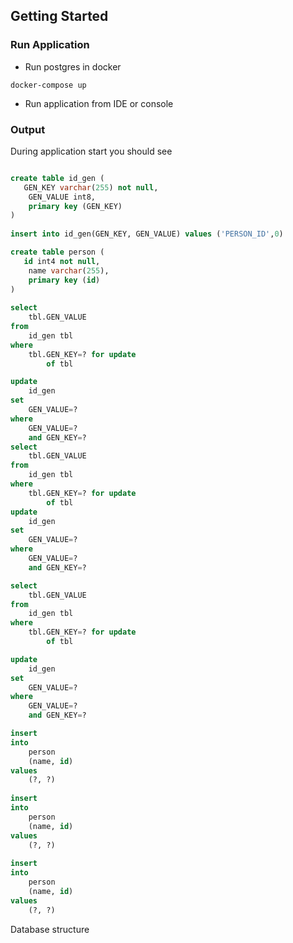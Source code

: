 ## Getting Started

### Run Application

* Run postgres in docker
```
docker-compose up 
```
* Run application from IDE or console

### Output

During application start you should see
```sql

create table id_gen (
   GEN_KEY varchar(255) not null,
    GEN_VALUE int8,
    primary key (GEN_KEY)
)
    
insert into id_gen(GEN_KEY, GEN_VALUE) values ('PERSON_ID',0)

create table person (
   id int4 not null,
    name varchar(255),
    primary key (id)
)
    
select
    tbl.GEN_VALUE 
from
    id_gen tbl 
where
    tbl.GEN_KEY=? for update
        of tbl

update
    id_gen 
set
    GEN_VALUE=?  
where
    GEN_VALUE=? 
    and GEN_KEY=?
select
    tbl.GEN_VALUE 
from
    id_gen tbl 
where
    tbl.GEN_KEY=? for update
        of tbl
update
    id_gen 
set
    GEN_VALUE=?  
where
    GEN_VALUE=? 
    and GEN_KEY=?

select
    tbl.GEN_VALUE 
from
    id_gen tbl 
where
    tbl.GEN_KEY=? for update
        of tbl

update
    id_gen 
set
    GEN_VALUE=?  
where
    GEN_VALUE=? 
    and GEN_KEY=?

insert 
into
    person
    (name, id) 
values
    (?, ?)
            
insert 
into
    person
    (name, id) 
values
    (?, ?)
            
insert 
into
    person
    (name, id) 
values
    (?, ?)

```

Database structure

```sql

```